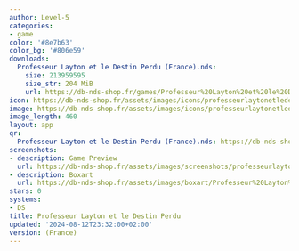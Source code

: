 ```yaml
---
author: Level-5
categories:
- game
color: '#8e7b63'
color_bg: '#806e59'
downloads:
  Professeur Layton et le Destin Perdu (France).nds:
    size: 213959595
    size_str: 204 MiB
    url: https://db-nds-shop.fr/games/Professeur%20Layton%20et%20le%20Destin%20Perdu%20%28France%29.zip
icon: https://db-nds-shop.fr/assets/images/icons/professeurlaytonetledestinperdu.png
image: https://db-nds-shop.fr/assets/images/icons/professeurlaytonetledestinperdu.png
image_length: 460
layout: app
qr:
  Professeur Layton et le Destin Perdu (France).nds: https://db-nds-shop.fr/qr/professeur-layton-et-le-destin-perdu-france-nds.png
screenshots:
- description: Game Preview
  url: https://db-nds-shop.fr/assets/images/screenshots/professeurlaytonetledestinperdu/professeurlaytonetledestinperdu.png
- description: Boxart
  url: https://db-nds-shop.fr/assets/images/boxart/Professeur%20Layton%20et%20le%20Destin%20Perdu%20(France).nds.png
stars: 0
systems:
- DS
title: Professeur Layton et le Destin Perdu
updated: '2024-08-12T23:32:00+02:00'
version: (France)
---
```


